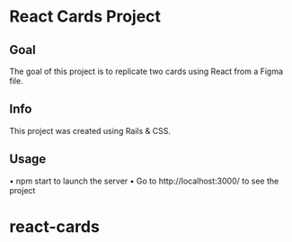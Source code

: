 # React Cards Project

## Goal

The goal of this project is to replicate two cards using React from a Figma file. 

## Info

This project was created using Rails & CSS. 

## Usage 

• npm start to launch the server
• Go to http://localhost:3000/ to see the project 


# react-cards
